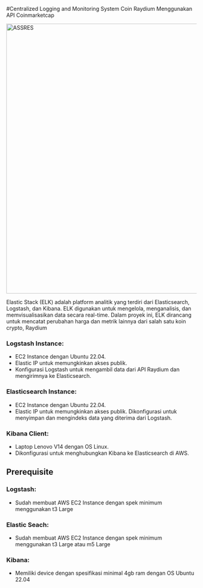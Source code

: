 #Centralized Logging and Monitoring System Coin Raydium Menggunakan API Coinmarketcap

<img width="713" alt="ASSRES" src="https://github.com/user-attachments/assets/56974c8a-5159-43e4-aaea-1bab63a44ac1" />

Elastic Stack (ELK) adalah platform analitik yang terdiri dari Elasticsearch, Logstash, dan Kibana. ELK digunakan untuk mengelola, menganalisis, dan memvisualisasikan data secara real-time. Dalam proyek ini, ELK dirancang untuk mencatat perubahan harga dan metrik lainnya dari salah satu koin crypto, Raydium

### Logstash Instance:
- EC2 Instance dengan Ubuntu 22.04.
- Elastic IP untuk memungkinkan akses publik.
- Konfigurasi Logstash untuk mengambil data dari API Raydium dan mengirimnya ke Elasticsearch.
### Elasticsearch Instance:
- EC2 Instance dengan Ubuntu 22.04.
- Elastic IP untuk memungkinkan akses publik.
Dikonfigurasi untuk menyimpan dan mengindeks data yang diterima dari Logstash.
### Kibana Client:
- Laptop Lenovo V14 dengan OS Linux.
- Dikonfigurasi untuk menghubungkan Kibana ke Elasticsearch di AWS.

## Prerequisite
### Logstash:
- Sudah membuat AWS EC2 Instance dengan spek minimum menggunakan t3 Large
### Elastic Seach:
- Sudah membuat AWS EC2 Instance dengan spek minimum menggunakan t3 Large atau m5 Large
### Kibana:
- Memiliki device dengan spesifikasi minimal 4gb ram dengan OS Ubuntu 22.04
